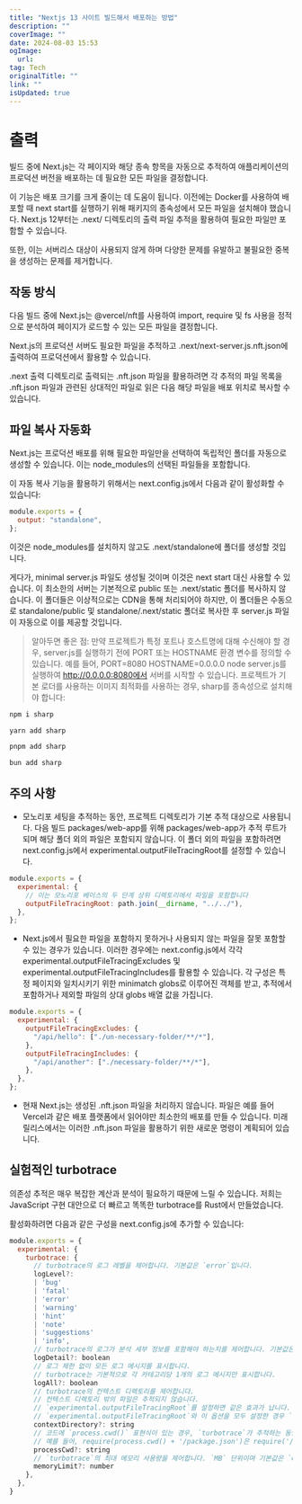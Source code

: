 ```yaml
---
title: "Nextjs 13 사이트 빌드해서 배포하는 방법"
description: ""
coverImage: ""
date: 2024-08-03 15:53
ogImage: 
  url: 
tag: Tech
originalTitle: ""
link: ""
isUpdated: true
---
```






# 출력

빌드 중에 Next.js는 각 페이지와 해당 종속 항목을 자동으로 추적하여 애플리케이션의 프로덕션 버전을 배포하는 데 필요한 모든 파일을 결정합니다.

이 기능은 배포 크기를 크게 줄이는 데 도움이 됩니다. 이전에는 Docker를 사용하여 배포할 때 next start를 실행하기 위해 패키지의 종속성에서 모든 파일을 설치해야 했습니다. Next.js 12부터는 .next/ 디렉토리의 출력 파일 추적을 활용하여 필요한 파일만 포함할 수 있습니다.

또한, 이는 서버리스 대상이 사용되지 않게 하며 다양한 문제를 유발하고 불필요한 중복을 생성하는 문제를 제거합니다.

<div class="content-ad"></div>

## 작동 방식

다음 빌드 중에 Next.js는 @vercel/nft를 사용하여 import, require 및 fs 사용을 정적으로 분석하여 페이지가 로드할 수 있는 모든 파일을 결정합니다.

Next.js의 프로덕션 서버도 필요한 파일을 추적하고 .next/next-server.js.nft.json에 출력하여 프로덕션에서 활용할 수 있습니다.

.next 출력 디렉토리로 출력되는 .nft.json 파일을 활용하려면 각 추적의 파일 목록을 .nft.json 파일과 관련된 상대적인 파일로 읽은 다음 해당 파일을 배포 위치로 복사할 수 있습니다.

<div class="content-ad"></div>

## 파일 복사 자동화

Next.js는 프로덕션 배포를 위해 필요한 파일만을 선택하여 독립적인 폴더를 자동으로 생성할 수 있습니다. 이는 node_modules의 선택된 파일들을 포함합니다.

이 자동 복사 기능을 활용하기 위해서는 next.config.js에서 다음과 같이 활성화할 수 있습니다:

```js
module.exports = {
  output: "standalone",
};
```

<div class="content-ad"></div>

이것은 node_modules를 설치하지 않고도 .next/standalone에 폴더를 생성할 것입니다.

게다가, minimal server.js 파일도 생성될 것이며 이것은 next start 대신 사용할 수 있습니다. 이 최소한의 서버는 기본적으로 public 또는 .next/static 폴더를 복사하지 않습니다. 이 폴더들은 이상적으로는 CDN을 통해 처리되어야 하지만, 이 폴더들은 수동으로 standalone/public 및 standalone/.next/static 폴더로 복사한 후 server.js 파일이 자동으로 이를 제공할 것입니다.

> 알아두면 좋은 점:
> 만약 프로젝트가 특정 포트나 호스트명에 대해 수신해야 할 경우, server.js를 실행하기 전에 PORT 또는 HOSTNAME 환경 변수를 정의할 수 있습니다. 예를 들어, PORT=8080 HOSTNAME=0.0.0.0 node server.js를 실행하여 http://0.0.0.0:8080에서 서버를 시작할 수 있습니다.
> 프로젝트가 기본 로더를 사용하는 이미지 최적화를 사용하는 경우, sharp를 종속성으로 설치해야 합니다:

```js
npm i sharp
```

<div class="content-ad"></div>

```js
yarn add sharp
```

```js
pnpm add sharp
```

```js
bun add sharp
```

## 주의 사항

<div class="content-ad"></div>

- 모노리포 세팅을 추적하는 동안, 프로젝트 디렉토리가 기본 추적 대상으로 사용됩니다. 다음 빌드 packages/web-app를 위해 packages/web-app가 추적 루트가 되며 해당 폴더 외의 파일은 포함되지 않습니다. 이 폴더 외의 파일을 포함하려면 next.config.js에서 experimental.outputFileTracingRoot를 설정할 수 있습니다.

```js
module.exports = {
  experimental: {
    // 이는 모노리포 베이스의 두 단계 상위 디렉토리에서 파일을 포함합니다
    outputFileTracingRoot: path.join(__dirname, "../../"),
  },
};
```

- Next.js에서 필요한 파일을 포함하지 못하거나 사용되지 않는 파일을 잘못 포함할 수 있는 경우가 있습니다. 이러한 경우에는 next.config.js에서 각각 experimental.outputFileTracingExcludes 및 experimental.outputFileTracingIncludes를 활용할 수 있습니다. 각 구성은 특정 페이지와 일치시키기 위한 minimatch globs로 이루어진 객체를 받고, 추적에서 포함하거나 제외할 파일의 상대 globs 배열 값을 가집니다.

```js
module.exports = {
  experimental: {
    outputFileTracingExcludes: {
      "/api/hello": ["./un-necessary-folder/**/*"],
    },
    outputFileTracingIncludes: {
      "/api/another": ["./necessary-folder/**/*"],
    },
  },
};
```

<div class="content-ad"></div>

- 현재 Next.js는 생성된 .nft.json 파일을 처리하지 않습니다. 파일은 예를 들어 Vercel과 같은 배포 플랫폼에서 읽어야만 최소한의 배포를 만들 수 있습니다. 미래 릴리스에서는 이러한 .nft.json 파일을 활용하기 위한 새로운 명령이 계획되어 있습니다.

## 실험적인 turbotrace

의존성 추적은 매우 복잡한 계산과 분석이 필요하기 때문에 느릴 수 있습니다. 저희는 JavaScript 구현 대안으로 더 빠르고 똑똑한 turbotrace를 Rust에서 만들었습니다.

활성화하려면 다음과 같은 구성을 next.config.js에 추가할 수 있습니다:

<div class="content-ad"></div>

```js
module.exports = {
  experimental: {
    turbotrace: {
      // turbotrace의 로그 레벨을 제어합니다. 기본값은 `error`입니다.
      logLevel?:
      | 'bug'
      | 'fatal'
      | 'error'
      | 'warning'
      | 'hint'
      | 'note'
      | 'suggestions'
      | 'info',
      // turbotrace의 로그가 분석 세부 정보를 포함해야 하는지를 제어합니다. 기본값은 `false`입니다.
      logDetail?: boolean
      // 로그 제한 없이 모든 로그 메시지를 표시합니다.
      // turbotrace는 기본적으로 각 카테고리당 1개의 로그 메시지만 표시합니다.
      logAll?: boolean
      // turbotrace의 컨텍스트 디렉토리를 제어합니다.
      // 컨텍스트 디렉토리 밖의 파일은 추적되지 않습니다.
      // `experimental.outputFileTracingRoot`를 설정하면 같은 효과가 납니다.
      // `experimental.outputFileTracingRoot`와 이 옵션을 모두 설정한 경우 `experimental.turbotrace.contextDirectory`가 사용됩니다.
      contextDirectory?: string
      // 코드에 `process.cwd()` 표현식이 있는 경우, `turbotrace`가 추적하는 동안 `process.cwd()`의 값을 알려주기 위해 이 옵션을 설정할 수 있습니다.
      // 예를 들어, require(process.cwd() + '/package.json')은 require('/path/to/cwd/package.json')로 추적됩니다.
      processCwd?: string
      // `turbotrace`의 최대 메모리 사용량을 제어합니다. `MB` 단위이며 기본값은 `6000`입니다.
      memoryLimit?: number
    },
  },
}
```

<div class="content-ad"></div>
